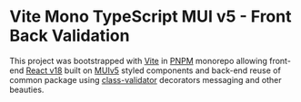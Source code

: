 # Vite Mono TypeScript MUI v5 - Front Back Validation

This project was bootstrapped with [Vite](https://github.com/vitejs/vite) in [PNPM](https://github.com/pnpm/pnpm) monorepo allowing front-end [React v18](https://github.com/facebook/react/) built on [MUIv5](https://github.com/mui/material-ui) styled components and back-end reuse of common package using [class-validator](https://github.com/typestack/class-validator) decorators messaging and other beauties.
